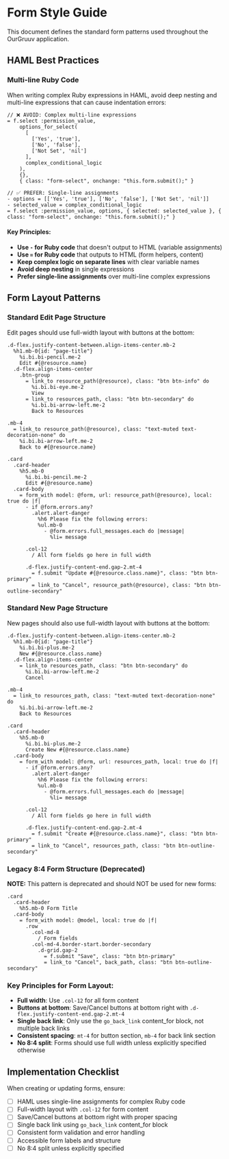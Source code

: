 # Form Style Guide

This document defines the standard form patterns used throughout the OurGruuv application.

## HAML Best Practices

### Multi-line Ruby Code
When writing complex Ruby expressions in HAML, avoid deep nesting and multi-line expressions that can cause indentation errors:

```haml
// ❌ AVOID: Complex multi-line expressions
= f.select :permission_value, 
    options_for_select(
      [
        ['Yes', 'true'],
        ['No', 'false'], 
        ['Not Set', 'nil']
      ], 
      complex_conditional_logic
    ),
    {}, 
    { class: "form-select", onchange: "this.form.submit();" }

// ✅ PREFER: Single-line assignments
- options = [['Yes', 'true'], ['No', 'false'], ['Not Set', 'nil']]
- selected_value = complex_conditional_logic
= f.select :permission_value, options, { selected: selected_value }, { class: "form-select", onchange: "this.form.submit();" }
```

#### Key Principles:
- **Use `-` for Ruby code** that doesn't output to HTML (variable assignments)
- **Use `=` for Ruby code** that outputs to HTML (form helpers, content)
- **Keep complex logic on separate lines** with clear variable names
- **Avoid deep nesting** in single expressions
- **Prefer single-line assignments** over multi-line complex expressions

## Form Layout Patterns

### Standard Edit Page Structure
Edit pages should use full-width layout with buttons at the bottom:

```haml
.d-flex.justify-content-between.align-items-center.mb-2
  %h1.mb-0{id: "page-title"}
    %i.bi.bi-pencil.me-2
    Edit #{@resource.name}
  .d-flex.align-items-center
    .btn-group
      = link_to resource_path(@resource), class: "btn btn-info" do
        %i.bi.bi-eye.me-2
        View
      = link_to resources_path, class: "btn btn-secondary" do
        %i.bi.bi-arrow-left.me-2
        Back to Resources

.mb-4
  = link_to resource_path(@resource), class: "text-muted text-decoration-none" do
    %i.bi.bi-arrow-left.me-2
    Back to #{@resource.name}

.card
  .card-header
    %h5.mb-0
      %i.bi.bi-pencil.me-2
      Edit #{@resource.name}
  .card-body
    = form_with model: @form, url: resource_path(@resource), local: true do |f|
      - if @form.errors.any?
        .alert.alert-danger
          %h6 Please fix the following errors:
          %ul.mb-0
            - @form.errors.full_messages.each do |message|
              %li= message
      
      .col-12
        / All form fields go here in full width
        
      .d-flex.justify-content-end.gap-2.mt-4
        = f.submit "Update #{@resource.class.name}", class: "btn btn-primary"
        = link_to "Cancel", resource_path(@resource), class: "btn btn-outline-secondary"
```

### Standard New Page Structure
New pages should also use full-width layout with buttons at the bottom:

```haml
.d-flex.justify-content-between.align-items-center.mb-2
  %h1.mb-0{id: "page-title"}
    %i.bi.bi-plus.me-2
    New #{@resource.class.name}
  .d-flex.align-items-center
    = link_to resources_path, class: "btn btn-secondary" do
      %i.bi.bi-arrow-left.me-2
      Cancel

.mb-4
  = link_to resources_path, class: "text-muted text-decoration-none" do
    %i.bi.bi-arrow-left.me-2
    Back to Resources

.card
  .card-header
    %h5.mb-0
      %i.bi.bi-plus.me-2
      Create New #{@resource.class.name}
  .card-body
    = form_with model: @form, url: resources_path, local: true do |f|
      - if @form.errors.any?
        .alert.alert-danger
          %h6 Please fix the following errors:
          %ul.mb-0
            - @form.errors.full_messages.each do |message|
              %li= message
      
      .col-12
        / All form fields go here in full width
        
      .d-flex.justify-content-end.gap-2.mt-4
        = f.submit "Create #{@resource.class.name}", class: "btn btn-primary"
        = link_to "Cancel", resources_path, class: "btn btn-outline-secondary"
```

### Legacy 8:4 Form Structure (Deprecated)
**NOTE:** This pattern is deprecated and should NOT be used for new forms:

```haml
.card
  .card-header
    %h5.mb-0 Form Title
  .card-body
    = form_with model: @model, local: true do |f|
      .row
        .col-md-8
          / Form fields
        .col-md-4.border-start.border-secondary
          .d-grid.gap-2
            = f.submit "Save", class: "btn btn-primary"
            = link_to "Cancel", back_path, class: "btn btn-outline-secondary"
```

### Key Principles for Form Layout:
- **Full width**: Use `.col-12` for all form content
- **Buttons at bottom**: Save/Cancel buttons at bottom right with `.d-flex.justify-content-end.gap-2.mt-4`
- **Single back link**: Only use the `go_back_link` content_for block, not multiple back links
- **Consistent spacing**: `mt-4` for button section, `mb-4` for back link section
- **No 8:4 split**: Forms should use full width unless explicitly specified otherwise

## Implementation Checklist

When creating or updating forms, ensure:
- [ ] HAML uses single-line assignments for complex Ruby code
- [ ] Full-width layout with `.col-12` for form content
- [ ] Save/Cancel buttons at bottom right with proper spacing
- [ ] Single back link using `go_back_link` content_for block
- [ ] Consistent form validation and error handling
- [ ] Accessible form labels and structure
- [ ] No 8:4 split unless explicitly specified
